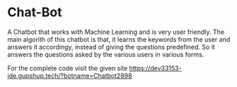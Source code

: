 # Chat-Bot
A Chatbot that works with Machine Learning and is very user friendly.
The main algorith of this chatbot is that, it learns the keywords from the user and answers it accordingy, instead of giving the questions predefined. So it answers the questions asked by the various users in various forms. 

For the complete code visit the given site 
https://dev33153-ide.gupshup.tech/?botname=Chatbot2898
